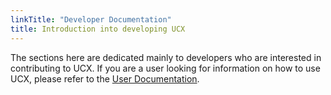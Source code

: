 ```yaml
---
linkTitle: "Developer Documentation"
title: Introduction into developing UCX
---
```


The sections here are dedicated mainly to developers who are interested in contributing to UCX. If you are a user looking for information on how to use UCX, please refer to the [User Documentation](/docs).